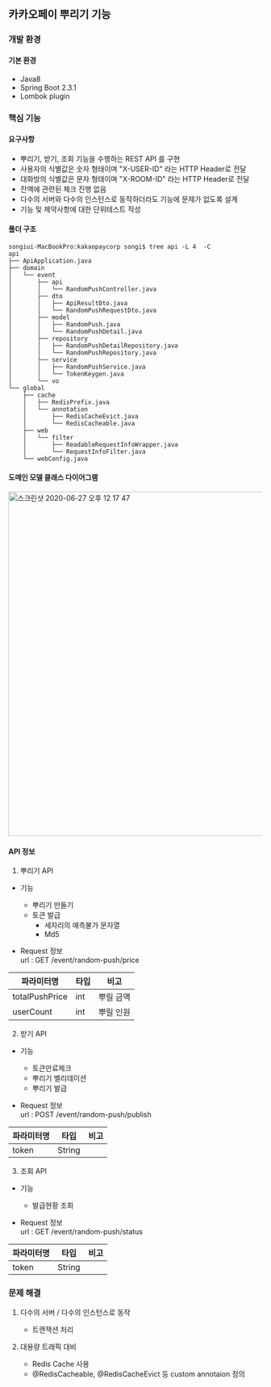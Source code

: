 ## 카카오페이 뿌리기 기능


### 개발 환경
#### 기본 환경
- Java8
- Spring Boot 2.3.1
- Lombok plugin

### 핵심 기능
#### 요구사항
- 뿌리기, 받기, 조회 기능을 수행하는 REST API 를 구현
- 사용자의 식별값은 숫자 형태이며 "X-USER-ID" 라는 HTTP Header로 전달
- 대화방의 식별값은 문자 형태이며 "X-ROOM-ID" 라는 HTTP Header로 전달
- 잔액에 관련된 체크 진행 없음 
- 다수의 서버와 다수의 인스턴스로 동작하더라도 기능에 문제가 없도록 설계
- 기능 및 제약사항에 대한 단위테스트 작성 

#### 폴더 구조 
```
songiui-MacBookPro:kakaopaycorp songi$ tree api -L 4  -C
api
├── ApiApplication.java
├── domain
│   └── event
│       ├── api
│       │   └── RandomPushController.java
│       ├── dto
│       │   ├── ApiResultDto.java
│       │   └── RandomPushRequestDto.java
│       ├── model
│       │   ├── RandomPush.java
│       │   └── RandomPushDetail.java
│       ├── repository
│       │   ├── RandomPushDetailRepository.java
│       │   └── RandomPushRepository.java
│       ├── service
│       │   ├── RandomPushService.java
│       │   └── TokenKeygen.java
│       └── vo
└── global
    ├── cache
    │   ├── RedisPrefix.java
    │   └── annotation
    │       ├── RedisCacheEvict.java
    │       └── RedisCacheable.java
    ├── web
    │   └── filter
    │       ├── ReadableRequestInfoWrapper.java
    │       └── RequestInfoFilter.java
    └── webConfig.java
```

#### 도메인 모델 클래스 다이어그램
<img width="682" alt="스크린샷 2020-06-27 오후 12 17 47" src="https://user-images.githubusercontent.com/22117193/85913476-3f88cf80-b870-11ea-9028-148ab35aac3f.png">


#### API 정보 
1. 뿌리기 API 
- 기능 
   - 뿌리기 만들기
   - 토큰 발급 
     - 세자리의 예측불가 문자열
     - Md5
   
- Request 정보<BR>
url : GET /event/random-push/price

|파라미터명|타입|비고|
|------|---|---|
|totalPushPrice|int|뿌릴 금액|
|userCount|int|뿌릴 인원|


2. 받기 API 
- 기능 
   - 토큰만료체크
   - 뿌리기 벨리데이션
   - 뿌리기 발급 

- Request 정보<BR>
url : POST /event/random-push/publish

|파라미터명|타입|비고|
|------|---|---|
|token|String||
   
3. 조회 API 
- 기능
   - 발급현황 조회 
   
- Request 정보<BR>
url : GET /event/random-push/status
    
|파라미터명|타입|비고|
|------|---|---|
|token|String||

### 문제 해결 

1. 다수의 서버 / 다수의 인스턴스로 동작

   - 트랜잭션 처리 

2. 대용량 트래픽 대비

   - Redis Cache 사용
   - @RedisCacheable, @RedisCacheEvict 등 custom annotaion 정의 
